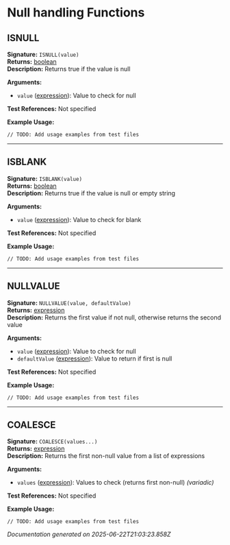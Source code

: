 # Null handling Functions


## ISNULL

**Signature:** `ISNULL(value)`  
**Returns:** [boolean](../types.md#boolean)  
**Description:** Returns true if the value is null

**Arguments:**
- `value` ([expression](../types.md#expression)): Value to check for null

**Test References:** Not specified

**Example Usage:**
```
// TODO: Add usage examples from test files
```

---

## ISBLANK

**Signature:** `ISBLANK(value)`  
**Returns:** [boolean](../types.md#boolean)  
**Description:** Returns true if the value is null or empty string

**Arguments:**
- `value` ([expression](../types.md#expression)): Value to check for blank

**Test References:** Not specified

**Example Usage:**
```
// TODO: Add usage examples from test files
```

---

## NULLVALUE

**Signature:** `NULLVALUE(value, defaultValue)`  
**Returns:** [expression](../types.md#expression)  
**Description:** Returns the first value if not null, otherwise returns the second value

**Arguments:**
- `value` ([expression](../types.md#expression)): Value to check for null
- `defaultValue` ([expression](../types.md#expression)): Value to return if first is null

**Test References:** Not specified

**Example Usage:**
```
// TODO: Add usage examples from test files
```

---

## COALESCE

**Signature:** `COALESCE(values...)`  
**Returns:** [expression](../types.md#expression)  
**Description:** Returns the first non-null value from a list of expressions

**Arguments:**
- `values` ([expression](../types.md#expression)): Values to check (returns first non-null) *(variadic)*

**Test References:** Not specified

**Example Usage:**
```
// TODO: Add usage examples from test files
```


*Documentation generated on 2025-06-22T21:03:23.858Z*
